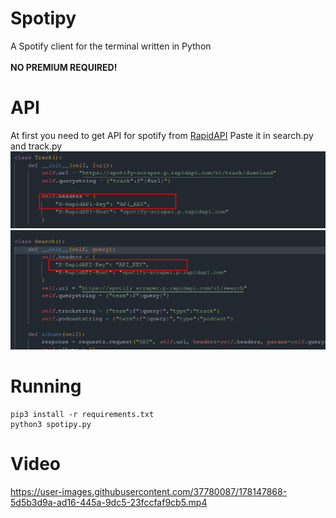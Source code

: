 # Spotipy

A Spotify client for the terminal written in Python <br><br>
__NO PREMIUM REQUIRED!__<br>

# API

At first you need to get API for spotify from [RapidAPI](https://rapidapi.com/DataFanatic/api/spotify-scraper/)
Paste it in search.py and track.py
![API](_img/2022-07-10_17-40_1.png)
![API](_img/2022-07-10_17-40.png)

# Running
```
pip3 install -r requirements.txt
python3 spotipy.py
```
# Video

https://user-images.githubusercontent.com/37780087/178147868-5d5b3d9a-ad16-445a-9dc5-23fccfaf9cb5.mp4

